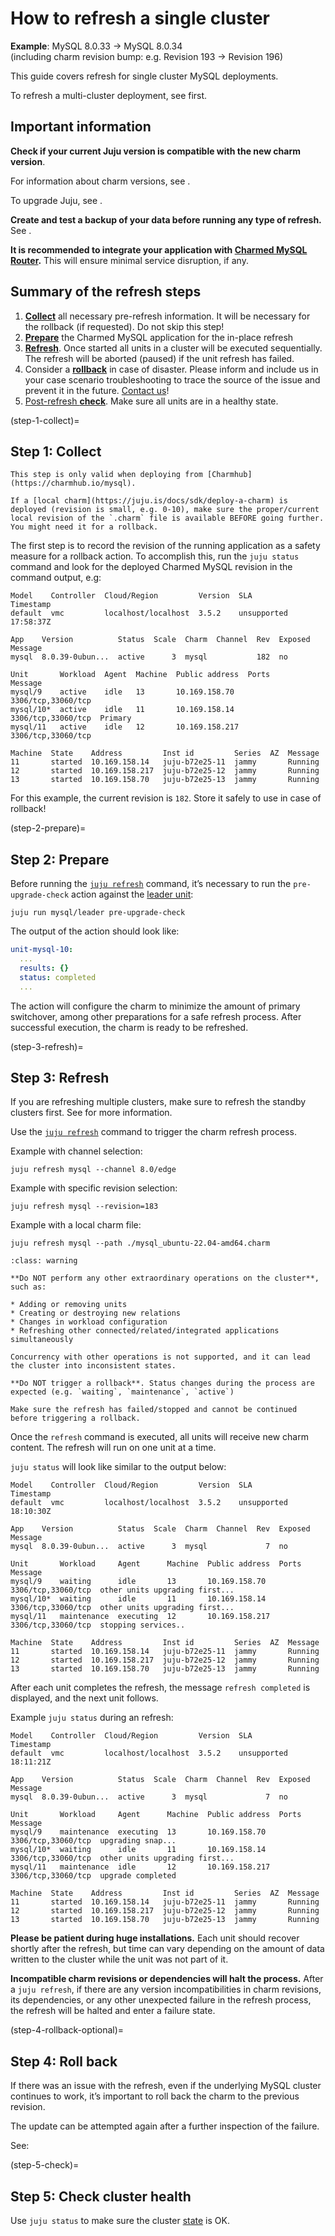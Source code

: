 # How to refresh a single cluster

**Example**: MySQL 8.0.33 -> MySQL 8.0.34<br/>
(including charm revision bump: e.g. Revision 193 -> Revision 196)

This guide covers refresh for single cluster MySQL deployments. 

To refresh a multi-cluster deployment, see [](/how-to/refresh/refresh-multi-cluster) first.

## Important information

**Check if your current Juju version is compatible with the new charm version**.

For information about charm versions, see [](/reference/releases).

To upgrade Juju, see [](/how-to/refresh/upgrade-juju).

**Create and test a backup of your data before running any type of refresh.** See [](/how-to/back-up-and-restore/create-a-backup).

**It is recommended to integrate your application with [Charmed MySQL Router](https://charmhub.io/mysql-router).** This will ensure minimal service disruption, if any.

## Summary of the refresh steps

1. [**Collect**](step-1-collect) all necessary pre-refresh information. It will be necessary for the rollback (if requested). Do not skip this step!
2. [**Prepare**](step-2-prepare) the Charmed MySQL application for the in-place refresh
3. [**Refresh**](step-3-refresh). Once started all units in a cluster will be executed sequentially. The refresh will be aborted (paused) if the unit refresh has failed.
4. Consider a [**rollback**](step-4-rollback-optional) in case of disaster. Please inform and include us in your case scenario troubleshooting to trace the source of the issue and prevent it in the future. [Contact us](/reference/contacts)!
5. [Post-refresh **check**](step-5-check). Make sure all units are in a healthy state.

(step-1-collect)=
## Step 1: Collect

```{note}
This step is only valid when deploying from [Charmhub](https://charmhub.io/mysql). 

If a [local charm](https://juju.is/docs/sdk/deploy-a-charm) is deployed (revision is small, e.g. 0-10), make sure the proper/current local revision of the `.charm` file is available BEFORE going further. You might need it for a rollback.
```

The first step is to record the revision of the running application as a safety measure for a rollback action. To accomplish this, run the `juju status` command and look for the deployed Charmed MySQL revision in the command output, e.g:

```shell
Model    Controller  Cloud/Region         Version  SLA          Timestamp
default  vmc         localhost/localhost  3.5.2    unsupported  17:58:37Z

App    Version          Status  Scale  Charm  Channel  Rev  Exposed  Message
mysql  8.0.39-0ubun...  active      3  mysql           182  no       

Unit       Workload  Agent  Machine  Public address  Ports               Message
mysql/9    active    idle   13       10.169.158.70   3306/tcp,33060/tcp  
mysql/10*  active    idle   11       10.169.158.14   3306/tcp,33060/tcp  Primary
mysql/11   active    idle   12       10.169.158.217  3306/tcp,33060/tcp  

Machine  State    Address         Inst id         Series  AZ  Message
11       started  10.169.158.14   juju-b72e25-11  jammy       Running
12       started  10.169.158.217  juju-b72e25-12  jammy       Running
13       started  10.169.158.70   juju-b72e25-13  jammy       Running
```

For this example, the current revision is `182`. Store it safely to use in case of rollback!

(step-2-prepare)=
## Step 2: Prepare

Before running the [`juju refresh`](https://juju.is/docs/juju/juju-refresh) command, it’s necessary to run the `pre-upgrade-check` action against the [leader unit](https://documentation.ubuntu.com/juju/latest/reference/unit/index.html#leader-unit):

```shell
juju run mysql/leader pre-upgrade-check
```

The output of the action should look like:

```yaml
unit-mysql-10:
  ...
  results: {}
  status: completed
  ...
```

The action will configure the charm to minimize the amount of primary switchover, among other preparations for a safe refresh process. After successful execution, the charm is ready to be refreshed.

(step-3-refresh)=
## Step 3: Refresh

If you are refreshing multiple clusters, make sure to refresh the standby clusters first. See [](/how-to/refresh/refresh-multi-cluster) for more information.

Use the [`juju refresh`](https://juju.is/docs/juju/juju-refresh) command to trigger the charm refresh process. 

Example with channel selection:

```shell
juju refresh mysql --channel 8.0/edge
```

Example with specific revision selection:

```shell
juju refresh mysql --revision=183
```

Example with a local charm file:

```shell
juju refresh mysql --path ./mysql_ubuntu-22.04-amd64.charm
```

```{admonition} During an ongoing refresh
:class: warning

**Do NOT perform any other extraordinary operations on the cluster**, such as:

* Adding or removing units
* Creating or destroying new relations
* Changes in workload configuration
* Refreshing other connected/related/integrated applications simultaneously

Concurrency with other operations is not supported, and it can lead the cluster into inconsistent states.

**Do NOT trigger a rollback**. Status changes during the process are expected (e.g. `waiting`, `maintenance`, `active`) 

Make sure the refresh has failed/stopped and cannot be continued before triggering a rollback.
```

Once the `refresh` command is executed, all units will receive new charm content. The refresh will run on one unit at a time. 

`juju status` will look like similar to the output below:

```shell
Model    Controller  Cloud/Region         Version  SLA          Timestamp
default  vmc         localhost/localhost  3.5.2    unsupported  18:10:30Z

App    Version          Status  Scale  Charm  Channel  Rev  Exposed  Message
mysql  8.0.39-0ubun...  active      3  mysql             7  no       

Unit       Workload     Agent      Machine  Public address  Ports               Message
mysql/9    waiting      idle       13       10.169.158.70   3306/tcp,33060/tcp  other units upgrading first...
mysql/10*  waiting      idle       11       10.169.158.14   3306/tcp,33060/tcp  other units upgrading first...
mysql/11   maintenance  executing  12       10.169.158.217  3306/tcp,33060/tcp  stopping services..

Machine  State    Address         Inst id         Series  AZ  Message
11       started  10.169.158.14   juju-b72e25-11  jammy       Running
12       started  10.169.158.217  juju-b72e25-12  jammy       Running
13       started  10.169.158.70   juju-b72e25-13  jammy       Running
```

After each unit completes the refresh, the message `refresh completed` is displayed, and the next unit follows.

Example `juju status` during an refresh:

```shell
Model    Controller  Cloud/Region         Version  SLA          Timestamp
default  vmc         localhost/localhost  3.5.2    unsupported  18:11:21Z

App    Version          Status  Scale  Charm  Channel  Rev  Exposed  Message
mysql  8.0.39-0ubun...  active      3  mysql             7  no       

Unit       Workload     Agent      Machine  Public address  Ports               Message
mysql/9    maintenance  executing  13       10.169.158.70   3306/tcp,33060/tcp  upgrading snap...
mysql/10*  waiting      idle       11       10.169.158.14   3306/tcp,33060/tcp  other units upgrading first...
mysql/11   maintenance  idle       12       10.169.158.217  3306/tcp,33060/tcp  upgrade completed

Machine  State    Address         Inst id         Series  AZ  Message
11       started  10.169.158.14   juju-b72e25-11  jammy       Running
12       started  10.169.158.217  juju-b72e25-12  jammy       Running
13       started  10.169.158.70   juju-b72e25-13  jammy       Running
```

**Please be patient during huge installations.**
Each unit should recover shortly after the refresh, but time can vary depending on the amount of data written to the cluster while the unit was not part of it. 

**Incompatible charm revisions or dependencies will halt the process.**
After a `juju refresh`, if there are any version incompatibilities in charm revisions, its dependencies, or any other unexpected failure in the refresh process, the refresh will be halted and enter a failure state.

(step-4-rollback-optional)=
## Step 4: Roll back

If there was an issue with the refresh, even if the underlying MySQL cluster continues to work, it’s important to roll back the charm to the previous revision. 

The update can be attempted again after a further inspection of the failure. 

See: [](/how-to/refresh/roll-back-single-cluster) 

(step-5-check)=
## Step 5: Check cluster health

<!--TODO: Jira issue referenced below is no longer available. Is this referring to get-cluster-status? Should we recommend this check instead of juju status?

  Future improvements are [planned](https://warthogs.atlassian.net/browse/DPE-2621) to check the state of a cluster on a low level. 
-->

Use `juju status` to make sure the cluster [state](/reference/charm-statuses) is OK.


